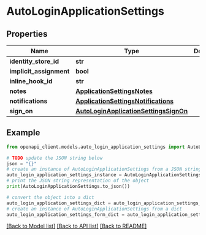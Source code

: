 # AutoLoginApplicationSettings


## Properties

Name | Type | Description | Notes
------------ | ------------- | ------------- | -------------
**identity_store_id** | **str** |  | [optional] 
**implicit_assignment** | **bool** |  | [optional] 
**inline_hook_id** | **str** |  | [optional] 
**notes** | [**ApplicationSettingsNotes**](ApplicationSettingsNotes.md) |  | [optional] 
**notifications** | [**ApplicationSettingsNotifications**](ApplicationSettingsNotifications.md) |  | [optional] 
**sign_on** | [**AutoLoginApplicationSettingsSignOn**](AutoLoginApplicationSettingsSignOn.md) |  | [optional] 

## Example

```python
from openapi_client.models.auto_login_application_settings import AutoLoginApplicationSettings

# TODO update the JSON string below
json = "{}"
# create an instance of AutoLoginApplicationSettings from a JSON string
auto_login_application_settings_instance = AutoLoginApplicationSettings.from_json(json)
# print the JSON string representation of the object
print(AutoLoginApplicationSettings.to_json())

# convert the object into a dict
auto_login_application_settings_dict = auto_login_application_settings_instance.to_dict()
# create an instance of AutoLoginApplicationSettings from a dict
auto_login_application_settings_form_dict = auto_login_application_settings.from_dict(auto_login_application_settings_dict)
```
[[Back to Model list]](../README.md#documentation-for-models) [[Back to API list]](../README.md#documentation-for-api-endpoints) [[Back to README]](../README.md)


